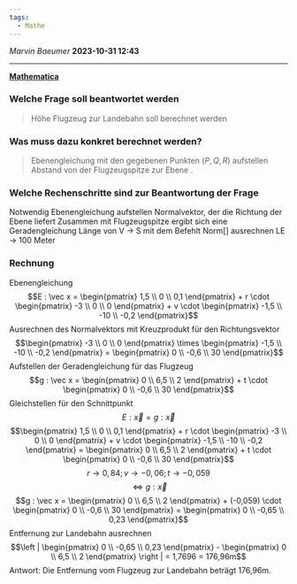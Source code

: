 ```yaml
---
tags:
  - Mathe
---
```

*Marvin Baeumer* **2023-10-31 12:43**

---
**[Mathematica](Flugzeug%20Aufgabe.nb)**
### Welche Frage soll beantwortet werden
> Höhe Flugzeug zur Landebahn soll berechnet werden
### Was muss dazu konkret berechnet werden?
> Ebenengleichung mit den gegebenen Punkten $(P, Q, R)$ aufstellen Abstand von der Flugzeugspitze zur Ebene .
### Welche Rechenschritte sind zur Beantwortung der Frage 
Notwendig
Ebenengleichung aufstellen 
Normalvektor, der die Richtung der Ebene liefert 
Zusammen mit Flugzeugspitze ergibt sich eine Geradengleichung 
Länge von V $\rightarrow$ S mit dem Befehlt Norm[] ausrechnen 
LE $\rightarrow$ 100 Meter
### Rechnung
Ebenengleichung
$$E : \vec x = \begin{pmatrix} 1,5 \\ 0 \\ 0,1 \end{pmatrix} + r \cdot \begin{pmatrix} -3 \\ 0 \\ 0 \end{pmatrix} + v \cdot \begin{pmatrix} -1,5 \\ -10 \\ -0,2 \end{pmatrix}$$
Ausrechnen des Normalvektors mit Kreuzprodukt für den Richtungsvektor 
$$\begin{pmatrix} -3 \\ 0 \\ 0 \end{pmatrix} \times \begin{pmatrix} -1,5 \\ -10 \\ -0,2 \end{pmatrix} = \begin{pmatrix} 0 \\ -0,6 \\ 30 \end{pmatrix}$$
Aufstellen der Geradengleichung für das Flugzeug
$$g : \vec x = \begin{pmatrix} 0 \\ 6,5 \\ 2 \end{pmatrix} + t \cdot \begin{pmatrix} 0 \\ -0,6 \\ 30 \end{pmatrix}$$
Gleichstellen für den Schnittpunkt
$$E : \vec x = g : \vec x$$
$$\begin{pmatrix} 1,5 \\ 0 \\ 0,1 \end{pmatrix} + r \cdot \begin{pmatrix} -3 \\ 0 \\ 0 \end{pmatrix} + v \cdot \begin{pmatrix} -1,5 \\ -10 \\ -0,2 \end{pmatrix} = \begin{pmatrix} 0 \\ 6,5 \\ 2 \end{pmatrix} + t \cdot \begin{pmatrix} 0 \\ -0,6 \\ 30 \end{pmatrix}$$
$$r \rightarrow 0,84; v \rightarrow -0,06; t \rightarrow -0,059$$
$$\Leftrightarrow g : \vec x$$
$$g : \vec x = \begin{pmatrix} 0 \\ 6,5 \\ 2 \end{pmatrix} + (-0,059) \cdot \begin{pmatrix} 0 \\ -0,6 \\ 30 \end{pmatrix} = \begin{pmatrix} 0 \\ -0,65 \\ 0,23 \end{pmatrix}$$
Entfernung zur Landebahn ausrechnen
$$\left | \begin{pmatrix} 0 \\ -0,65 \\ 0,23 \end{pmatrix} - \begin{pmatrix} 0 \\ 6,5 \\ 2 \end{pmatrix} \right | = 1,7696 = 176,96m$$
Antwort: Die Entfernung vom Flugzeug zur Landebahn beträgt 176,96m. 